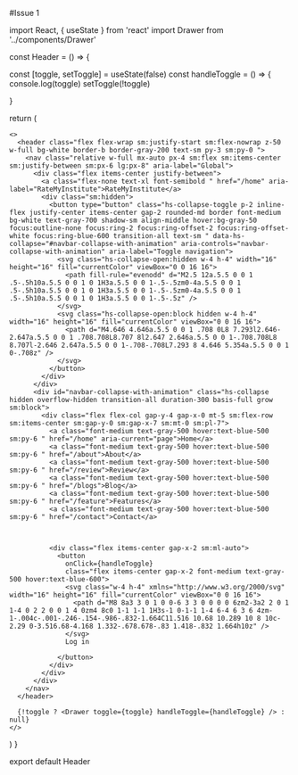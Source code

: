 #Issue 1


import React, { useState } from 'react'
import Drawer from '../components/Drawer'

const Header = () => {

  const [toggle, setToggle] = useState(false)
  const handleToggle = () => {
    console.log(toggle)
    setToggle(!toggle)

  }

  return (

    <>
      <header class="flex flex-wrap sm:justify-start sm:flex-nowrap z-50 w-full bg-white border-b border-gray-200 text-sm py-3 sm:py-0 ">
        <nav class="relative w-full mx-auto px-4 sm:flex sm:items-center sm:justify-between sm:px-6 lg:px-8" aria-label="Global">
          <div class="flex items-center justify-between">
            <a class="flex-none text-xl font-semibold " href="/home" aria-label="RateMyInstitute">RateMyInstitute</a>
            <div class="sm:hidden">
              <button type="button" class="hs-collapse-toggle p-2 inline-flex justify-center items-center gap-2 rounded-md border font-medium bg-white text-gray-700 shadow-sm align-middle hover:bg-gray-50 focus:outline-none focus:ring-2 focus:ring-offset-2 focus:ring-offset-white focus:ring-blue-600 transition-all text-sm " data-hs-collapse="#navbar-collapse-with-animation" aria-controls="navbar-collapse-with-animation" aria-label="Toggle navigation">
                <svg class="hs-collapse-open:hidden w-4 h-4" width="16" height="16" fill="currentColor" viewBox="0 0 16 16">
                  <path fill-rule="evenodd" d="M2.5 12a.5.5 0 0 1 .5-.5h10a.5.5 0 0 1 0 1H3a.5.5 0 0 1-.5-.5zm0-4a.5.5 0 0 1 .5-.5h10a.5.5 0 0 1 0 1H3a.5.5 0 0 1-.5-.5zm0-4a.5.5 0 0 1 .5-.5h10a.5.5 0 0 1 0 1H3a.5.5 0 0 1-.5-.5z" />
                </svg>
                <svg class="hs-collapse-open:block hidden w-4 h-4" width="16" height="16" fill="currentColor" viewBox="0 0 16 16">
                  <path d="M4.646 4.646a.5.5 0 0 1 .708 0L8 7.293l2.646-2.647a.5.5 0 0 1 .708.708L8.707 8l2.647 2.646a.5.5 0 0 1-.708.708L8 8.707l-2.646 2.647a.5.5 0 0 1-.708-.708L7.293 8 4.646 5.354a.5.5 0 0 1 0-.708z" />
                </svg>
              </button>
            </div>
          </div>
          <div id="navbar-collapse-with-animation" class="hs-collapse hidden overflow-hidden transition-all duration-300 basis-full grow sm:block">
            <div class="flex flex-col gap-y-4 gap-x-0 mt-5 sm:flex-row sm:items-center sm:gap-y-0 sm:gap-x-7 sm:mt-0 sm:pl-7">
              <a class="font-medium text-gray-500 hover:text-blue-500 sm:py-6 " href="/home" aria-current="page">Home</a>
              <a class="font-medium text-gray-500 hover:text-blue-500 sm:py-6 " href="/about">About</a>
              <a class="font-medium text-gray-500 hover:text-blue-500 sm:py-6 " href="/review">Review</a>
              <a class="font-medium text-gray-500 hover:text-blue-500 sm:py-6 " href="/blogs">Blog</a>
              <a class="font-medium text-gray-500 hover:text-blue-500 sm:py-6 " href="/feature">Features</a>
              <a class="font-medium text-gray-500 hover:text-blue-500 sm:py-6 " href="/contact">Contact</a>



              <div class="flex items-center gap-x-2 sm:ml-auto">
                <button
                  onClick={handleToggle}
                  class="flex items-center gap-x-2 font-medium text-gray-500 hover:text-blue-600">
                  <svg class="w-4 h-4" xmlns="http://www.w3.org/2000/svg" width="16" height="16" fill="currentColor" viewBox="0 0 16 16">
                    <path d="M8 8a3 3 0 1 0 0-6 3 3 0 0 0 0 6zm2-3a2 2 0 1 1-4 0 2 2 0 0 1 4 0zm4 8c0 1-1 1-1 1H3s-1 0-1-1 1-4 6-4 6 3 6 4zm-1-.004c-.001-.246-.154-.986-.832-1.664C11.516 10.68 10.289 10 8 10c-2.29 0-3.516.68-4.168 1.332-.678.678-.83 1.418-.832 1.664h10z" />
                  </svg>
                  Log in

                </button>
              </div>
            </div>
          </div>
        </nav>
      </header>

      {!toggle ? <Drawer toggle={toggle} handleToggle={handleToggle} /> : null}
    </>

  )
}

export default Header